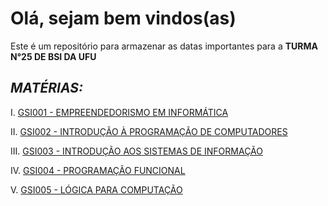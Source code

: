 # Olá, sejam bem vindos(as)

Este é um repositório para armazenar as datas importantes para a **TURMA N°25 DE BSI DA UFU**

## ***MATÉRIAS:***

  I. [GSI001 - EMPREENDEDORISMO EM INFORMÁTICA](materias/gsi001)

  II. [GSI002 - INTRODUÇÃO À PROGRAMAÇÃO DE COMPUTADORES](materias/gsi002)

  III. [GSI003 - INTRODUÇÃO AOS SISTEMAS DE INFORMAÇÃO](materias/gsi003)

  IV. [GSI004 - PROGRAMAÇÃO FUNCIONAL](materias/gsi004)

  V. [GSI005 - LÓGICA PARA COMPUTAÇÃO](materias/gsi005)